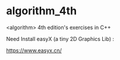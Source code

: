 # algorithm_4th
&lt;algorithm> 4th edition's exercises in C++

Need Install easyX (a tiny 2D Graphics Lib) :

https://www.easyx.cn/
